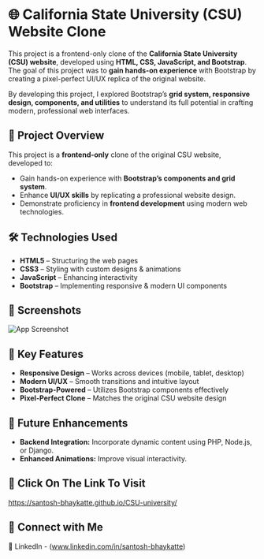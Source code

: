 # 🌐 California State University (CSU) Website Clone

This project is a frontend-only clone of the **California State University (CSU) website**, developed using **HTML, CSS, JavaScript, and Bootstrap**. The goal of this project was to **gain hands-on experience** with Bootstrap by creating a pixel-perfect UI/UX replica of the original website.

By developing this project, I explored Bootstrap’s **grid system, responsive design, components, and utilities** to understand its full potential in crafting modern, professional web interfaces.

## 🚀 Project Overview

This project is a **frontend-only** clone of the original CSU website, developed to:
- Gain hands-on experience with **Bootstrap’s components and grid system**.
- Enhance **UI/UX skills** by replicating a professional website design.
- Demonstrate proficiency in **frontend development** using modern web technologies.
  

## 🛠️ Technologies Used
- **HTML5** – Structuring the web pages
- **CSS3** – Styling with custom designs & animations
- **JavaScript** – Enhancing interactivity
- **Bootstrap** – Implementing responsive & modern UI components


## 📸 Screenshots
![App Screenshot]()


## 🎯 Key Features
- **Responsive Design** – Works across devices (mobile, tablet, desktop)
- **Modern UI/UX** – Smooth transitions and intuitive layout
- **Bootstrap-Powered** – Utilizes Bootstrap components effectively
- **Pixel-Perfect Clone** – Matches the original CSU website design

## 📌 Future Enhancements
- **Backend Integration:** Incorporate dynamic content using PHP, Node.js, or Django.
- **Enhanced Animations:** Improve visual interactivity.


## 🔗 Click On The Link To Visit
https://santosh-bhaykatte.github.io/CSU-university/

## 📩 Connect with Me
🔗 LinkedIn - (www.linkedin.com/in/santosh-bhaykatte)

